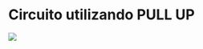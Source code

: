 
# Circuito utilizando PULL UP

![](http://./blink-alisson-1touch.jpg)

  

<!--
By Alisson Cavalcante e Silva
12/09/2018
-->
